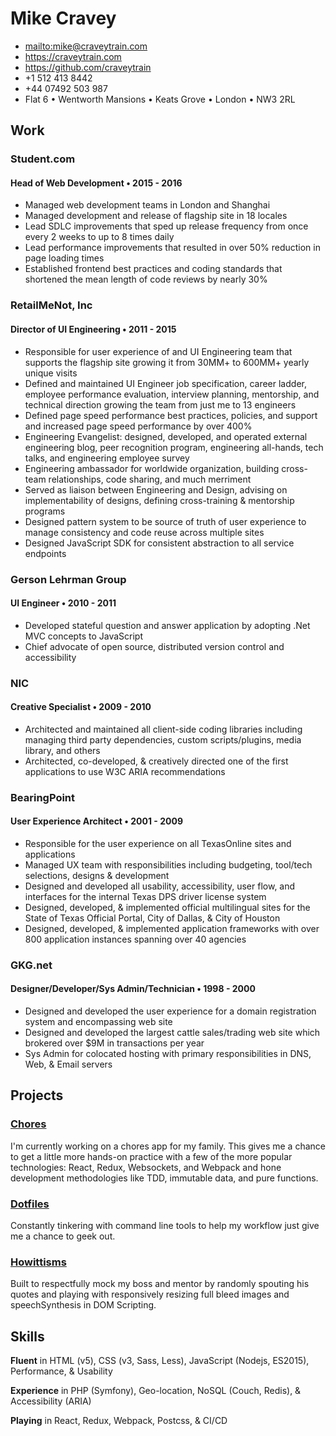 # Mike Cravey

- <mailto:mike@craveytrain.com>
- <https://craveytrain.com>
- <https://github.com/craveytrain>
- \+1 512 413 8442
- \+44 07492 503 987
- Flat 6 • Wentworth Mansions • Keats Grove • London • NW3 2RL

## Work

### Student.com

#### Head of Web Development • 2015 - 2016

- Managed web development teams in London and Shanghai
- Managed development and release of flagship site in 18 locales
- Lead SDLC improvements that sped up release frequency from once every 2 weeks to up to 8 times daily
- Lead performance improvements that resulted in over 50% reduction in page loading times
- Established frontend best practices and coding standards that shortened the mean length of code reviews by nearly 30%

### RetailMeNot, Inc

#### Director of UI Engineering • 2011 - 2015

- Responsible for user experience of and UI Engineering team that supports the flagship site growing it from 30MM+ to 600MM+ yearly unique visits
- Defined and maintained UI Engineer job specification, career ladder, employee performance evaluation, interview planning, mentorship, and technical direction growing the team from just me to 13 engineers
- Defined page speed performance best practices, policies, and support and increased page speed performance by over 400%
- Engineering Evangelist: designed, developed, and operated external engineering blog, peer recognition program, engineering all-hands, tech talks, and engineering employee survey
- Engineering ambassador for worldwide organization, building cross-team relationships, code sharing, and much merriment
- Served as liaison between Engineering and Design, advising on implementability of designs, defining cross-training & mentorship programs
- Designed pattern system to be source of truth of user experience to manage consistency and code reuse across multiple sites
- Designed JavaScript SDK for consistent abstraction to all service endpoints

### Gerson Lehrman Group

#### UI Engineer • 2010 - 2011

- Developed stateful question and answer application by adopting .Net MVC concepts to JavaScript
- Chief advocate of open source, distributed version control and accessibility

### NIC

#### Creative Specialist • 2009 - 2010

- Architected and maintained all client-side coding libraries including managing third party dependencies, custom scripts/plugins, media library, and others
- Architected, co-developed, & creatively directed one of the first applications to use W3C ARIA recommendations

### BearingPoint

#### User Experience Architect • 2001 - 2009

- Responsible for the user experience on all TexasOnline sites and applications
- Managed UX team with responsibilities including budgeting, tool/tech selections, designs & development
- Designed and developed all usability, accessibility, user flow, and interfaces for the internal Texas DPS driver license system
- Designed, developed, & implemented official multilingual sites for the State of Texas Official Portal, City of Dallas, & City of Houston
- Designed, developed, & implemented application frameworks with over 800 application instances spanning over 40 agencies

### GKG.net

#### Designer/Developer/Sys Admin/Technician • 1998 - 2000

- Designed and developed the user experience for a domain registration system and encompassing web site
- Designed and developed the largest cattle sales/trading web site which brokered over $9M in transactions per year
- Sys Admin for colocated hosting with primary responsibilities in DNS, Web, & Email servers

## Projects

### [Chores][]

I'm currently working on a chores app for my family. This gives me a chance to get a little more hands-on practice with a few of the more popular technologies: React, Redux, Websockets, and Webpack and hone development methodologies like TDD, immutable data, and pure functions.

### [Dotfiles][]

Constantly tinkering with command line tools to help my workflow just give me a chance to geek out.

### [Howittisms][]

Built to respectfully mock my boss and mentor by randomly spouting his quotes and playing with responsively resizing full bleed images and speechSynthesis in DOM Scripting.

## Skills

**Fluent** in HTML (v5), CSS (v3, Sass, Less), JavaScript (Nodejs, ES2015), Performance, & Usability

**Experience** in PHP (Symfony), Geo-location, NoSQL (Couch, Redis), & Accessibility (ARIA)

**Playing** in React, Redux, Webpack, Postcss, & CI/CD

[chores]: https://github.com/craveytrain/chores
[dotfiles]: https://github.com/craveytrain/dotfiles
[howittisms]: https://github.com/craveytrain/howittisms
